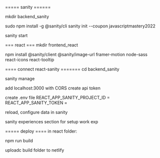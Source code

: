 
===== sanity ======

mkdir backend_sanity

sudo npm install -g @sanity/cli
 sanity init --coupon javascriptmastery2022

sanity start

=== react ===
mkdir frontend_react

npm install @sanity/client @sanity/image-url framer-motion node-sass react-icons react-tooltip


==== connect react-sanity =======
cd backend_sanity

sanity manage

add localhost:3000 with CORS
create api token

create .env file
REACT_APP_SANITY_PROJECT_ID = 
REACT_APP_SANITY_TOKEN = 

reload, configure data in sanity


sanity experiences section for setup work exp

===== deploy ====
in react folder: 

npm run build

uploadc build folder to netlify
